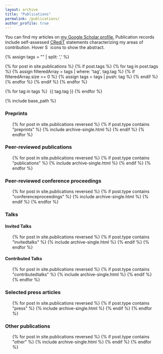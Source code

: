 ```yaml
---
layout: archive
title: "Publications"
permalink: /publications/
author_profile: true
---
```


You can find my articles on <u><a href="https://scholar.google.com/citations?user=oyl_rgUAAAAJ">my Google Scholar profile</a>.</u>
Publication records include self-assessed <a href="https://credit.niso.org/">CRediT</a> statements characterizing my areas of contribution. Hover <img src="{{ base_path }}/images/question.svg" style="display:inline; height:1em" title="Show abstract" /> icons to show the abstract.

{% assign tags = "" | split: ',' %}

{% for post in site.publications %}
  {% if post.tags %}
    {% for tag in post.tags %}
      {% assign filteredArray = tags | where: 'tag', tag.tag %}
      {% if filteredArray.size == 0 %}
        {% assign tags = tags | push: tag %}
      {% endif %}
    {% endfor %}
  {% endif %}
{% endfor %}

<script src="https://cdnjs.cloudflare.com/ajax/libs/jquery/3.7.1/jquery.min.js" type="text/javascript"></script>
<script type="text/javascript">
$(document).ready(function () {
  {% for tag in tags %}
    $("#toggle-{{ tag.id }}").click(function () {
      target = "ul li.publication:not(:has(div span.{{ tag.id }}))";

      console.log($("#toggle-{{ tag.id }}").css('background-color')); 
      if ($("#toggle-{{ tag.id }}").css('background-color') == 'rgb(128, 128, 128)') {
        $("#toggle-{{ tag.id }}").css('background-color', '');
        $("#toggle-{{ tag.id }}").css('color', '');
        $(target).show();
      } else {
        $("#toggle-{{ tag.id }}").css('background-color', 'rgb(128, 128, 128)');
        $("#toggle-{{ tag.id }}").css('color', 'white');
        $(target).hide();
      }
    });
    
  {% endfor %}
});
</script>

{% for tag in tags %}
<span id="toggle-{{ tag.id }}" class="publication_tag {{ tag.id }}" style="background-color: {{ tag.color }}; color: {{ tag.text_color }}; margin-left: 4px;">{{ tag.tag }}</span>
{% endfor %}

{% include base_path %}

<h3>Preprints</h3>

<ul>
{% for post in site.publications reversed %}
  {% if post.type contains "preprints" %}
    {% include archive-single.html %}
  {% endif %}
{% endfor %}
</ul>

<h3>Peer-reviewed publications</h3>

<ul>
{% for post in site.publications reversed %}
  {% if post.type contains "publications" %}
    {% include archive-single.html %}
  {% endif %}
{% endfor %}
</ul>

<h3>Peer-reviewed conference proceedings</h3>

<ul>
{% for post in site.publications reversed %}
{% if post.type contains "conferenceproceedings" %}
  {% include archive-single.html %}
{% endif %}
{% endfor %}
</ul>

<h3>Talks</h3>

<h4>Invited Talks</h4>
<ul>
{% for post in site.publications reversed %}
  {% if post.type contains "invitedtalks" %}
    {% include archive-single.html %}
  {% endif %}
{% endfor %}
</ul>

<h4>Contributed Talks</h4>
<ul>
{% for post in site.publications reversed %}
  {% if post.type contains "contributedtalks" %}
    {% include archive-single.html %}
  {% endif %}
{% endfor %}
</ul>

<h3>Selected press articles</h3>

<ul>
{% for post in site.publications reversed %}
  {% if post.type contains "press" %}
    {% include archive-single.html %}
  {% endif %}
{% endfor %}
</ul>

<h3>Other publications</h3>

<ul>
{% for post in site.publications reversed %}
  {% if post.type contains "other" %}
    {% include archive-single.html %}
  {% endif %}
{% endfor %}
</ul>
